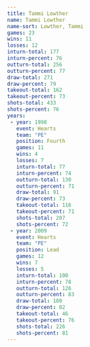```yaml
---
title: Tammi Lowther
name: Tammi Lowther
name-sort: Lowther, Tammi
games: 23
wins: 11
losses: 12
inturn-total: 177
inturn-percent: 76
outturn-total: 256
outturn-percent: 77
draw-total: 271
draw-percent: 79
takeout-total: 162
takeout-percent: 73
shots-total: 433
shots-percent: 76
years:
 - year: 1998
   event: Hearts
   team: "PE"
   position: Fourth
   games: 11
   wins: 4
   losses: 7
   inturn-total: 77
   inturn-percent: 74
   outturn-total: 130
   outturn-percent: 71
   draw-total: 91
   draw-percent: 73
   takeout-total: 116
   takeout-percent: 71
   shots-total: 207
   shots-percent: 72
 - year: 2009
   event: Hearts
   team: "PE"
   position: Lead
   games: 12
   wins: 7
   losses: 5
   inturn-total: 100
   inturn-percent: 78
   outturn-total: 126
   outturn-percent: 83
   draw-total: 180
   draw-percent: 82
   takeout-total: 46
   takeout-percent: 76
   shots-total: 226
   shots-percent: 81
---
```

